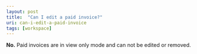 ```yaml
---
layout: post
title:  "Can I edit a paid invoice?"
uri: can-i-edit-a-paid-invoice
tags: [workspace]
---
```


**No.** Paid invoices are in view only mode and can not be edited or removed.
